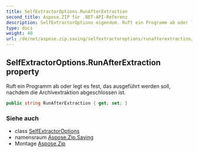 ```yaml
---
title: SelfExtractorOptions.RunAfterExtraction
second_title: Aspose.ZIP für .NET-API-Referenz
description: SelfExtractorOptions eigendom. Ruft ein Programm ab oder legt es fest das ausgeführt werden soll nachdem die Archivextraktion abgeschlossen ist.
type: docs
weight: 40
url: /de/net/aspose.zip.saving/selfextractoroptions/runafterextraction/
---
```

## SelfExtractorOptions.RunAfterExtraction property

Ruft ein Programm ab oder legt es fest, das ausgeführt werden soll, nachdem die Archivextraktion abgeschlossen ist.

```csharp
public string RunAfterExtraction { get; set; }
```

### Siehe auch

* class [SelfExtractorOptions](../)
* namensraum [Aspose.Zip.Saving](../../selfextractoroptions/)
* Montage [Aspose.Zip](../../../)


